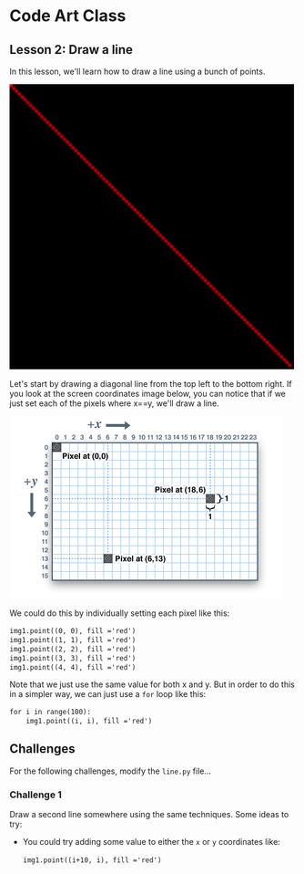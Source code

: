 # Code Art Class

## Lesson 2: Draw a line

In this lesson, we'll learn how to draw a line using a bunch of points.

<img src="line.png" width=500>

Let's start by drawing a diagonal line from the top left to the bottom right. If you look at the screen coordinates image below, you can notice that if we just set each of the pixels where x==y, we'll draw a line.

![screen coordinates](screen_coordinates.png)

We could do this by individually setting each pixel like this:

    img1.point((0, 0), fill ='red')
    img1.point((1, 1), fill ='red')
    img1.point((2, 2), fill ='red')
    img1.point((3, 3), fill ='red')
    img1.point((4, 4), fill ='red')

Note that we just use the same value for both x and y. But in order to do this in a simpler way, we can just use a `for` loop like this:

    for i in range(100):
        img1.point((i, i), fill ='red')

## Challenges

For the following challenges, modify the `line.py` file...

### Challenge 1

Draw a second line somewhere using the same techniques. Some ideas to try:

* You could try adding some value to either the `x` or `y` coordinates like:

    `img1.point((i+10, i), fill ='red')`

